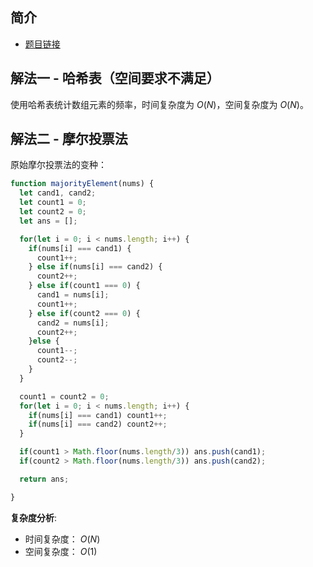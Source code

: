 ## 简介
- [题目链接](https://leetcode-cn.com/problems/majority-element-ii/)

## 解法一 - 哈希表（空间要求不满足）
使用哈希表统计数组元素的频率，时间复杂度为 $O(N)$，空间复杂度为 $O(N)$。

## 解法二 - 摩尔投票法
原始摩尔投票法的变种：
```javascript
function majorityElement(nums) {
  let cand1, cand2;
  let count1 = 0;
  let count2 = 0;
  let ans = [];

  for(let i = 0; i < nums.length; i++) {
    if(nums[i] === cand1) {
      count1++;
    } else if(nums[i] === cand2) {
      count2++;
    } else if(count1 === 0) {
      cand1 = nums[i];
      count1++;
    } else if(count2 === 0) {
      cand2 = nums[i];
      count2++;
    }else {
      count1--;
      count2--;
    }
  }

  count1 = count2 = 0;
  for(let i = 0; i < nums.length; i++) {
    if(nums[i] === cand1) count1++;
    if(nums[i] === cand2) count2++;
  }

  if(count1 > Math.floor(nums.length/3)) ans.push(cand1);
  if(count2 > Math.floor(nums.length/3)) ans.push(cand2);

  return ans;

}

```
**复杂度分析**:
- 时间复杂度： $O(N)$
- 空间复杂度： $O(1)$